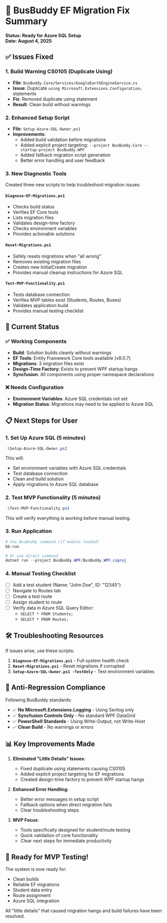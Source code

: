 # 🚌 BusBuddy EF Migration Fix Summary
**Status: Ready for Azure SQL Setup**  
**Date: August 4, 2025**

## ✅ Issues Fixed

### 1. **Build Warning CS0105 (Duplicate Using)**
- **File**: `BusBuddy.Core/Services/GoogleEarthEngineService.cs`
- **Issue**: Duplicate `using Microsoft.Extensions.Configuration;` statements
- **Fix**: Removed duplicate using statement
- **Result**: Clean build without warnings

### 2. **Enhanced Setup Script**
- **File**: `Setup-Azure-SQL-Owner.ps1`
- **Improvements**:
  - Added build validation before migrations
  - Added explicit project targeting: `--project BusBuddy.Core --startup-project BusBuddy.WPF`
  - Added fallback migration script generation
  - Better error handling and user feedback

### 3. **New Diagnostic Tools**
Created three new scripts to help troubleshoot migration issues:

#### `Diagnose-EF-Migrations.ps1`
- Checks build status
- Verifies EF Core tools
- Lists migration files
- Validates design-time factory
- Checks environment variables
- Provides actionable solutions

#### `Reset-Migrations.ps1`
- Safely resets migrations when "all wrong"
- Removes existing migration files
- Creates new InitialCreate migration
- Provides manual cleanup instructions for Azure SQL

#### `Test-MVP-Functionality.ps1`
- Tests database connection
- Verifies MVP tables exist (Students, Routes, Buses)
- Validates application build
- Provides manual testing checklist

## 🎯 Current Status

### ✅ Working Components
- **Build**: Solution builds cleanly without warnings
- **EF Tools**: Entity Framework Core tools available (v9.0.7)
- **Migrations**: 3 migration files exist
- **Design-Time Factory**: Exists to prevent WPF startup hangs
- **Syncfusion**: All components using proper namespace declarations

### ❌ Needs Configuration
- **Environment Variables**: Azure SQL credentials not set
- **Migration Status**: Migrations may need to be applied to Azure SQL

## 📋 Next Steps for User

### 1. **Set Up Azure SQL (5 minutes)**
```powershell
.\Setup-Azure-SQL-Owner.ps1
```
This will:
- Set environment variables with Azure SQL credentials
- Test database connection
- Clean and build solution
- Apply migrations to Azure SQL database

### 2. **Test MVP Functionality (5 minutes)**
```powershell
.\Test-MVP-Functionality.ps1
```
This will verify everything is working before manual testing.

### 3. **Run Application**
```powershell
# Use BusBuddy command (if module loaded)
bb-run

# Or use direct command
dotnet run --project BusBuddy.WPF/BusBuddy.WPF.csproj
```

### 4. **Manual Testing Checklist**
- [ ] Add a test student (Name: "John Doe", ID: "12345")
- [ ] Navigate to Routes tab
- [ ] Create a test route
- [ ] Assign student to route
- [ ] Verify data in Azure SQL Query Editor:
  - `SELECT * FROM Students;`
  - `SELECT * FROM Routes;`

## 🛠️ Troubleshooting Resources

If issues arise, use these scripts:

1. **`Diagnose-EF-Migrations.ps1`** - Full system health check
2. **`Reset-Migrations.ps1`** - Reset migrations if corrupted
3. **`Setup-Azure-SQL-Owner.ps1 -TestOnly`** - Test environment variables

## 🚫 Anti-Regression Compliance

Following BusBuddy standards:
- ✅ **No Microsoft.Extensions.Logging** - Using Serilog only
- ✅ **Syncfusion Controls Only** - No standard WPF DataGrid
- ✅ **PowerShell Standards** - Using Write-Output, not Write-Host
- ✅ **Clean Build** - No warnings or errors

## 📊 Key Improvements Made

1. **Eliminated "Little Details" Issues**:
   - Fixed duplicate using statements causing CS0105
   - Added explicit project targeting for EF migrations
   - Created design-time factory to prevent WPF startup hangs

2. **Enhanced Error Handling**:
   - Better error messages in setup script
   - Fallback options when direct migration fails
   - Clear troubleshooting steps

3. **MVP Focus**:
   - Tools specifically designed for student/route testing
   - Quick validation of core functionality
   - Clear next steps for immediate productivity

## 🎉 Ready for MVP Testing!

The system is now ready for:
- Clean builds
- Reliable EF migrations  
- Student data entry
- Route assignment
- Azure SQL integration

All "little details" that caused migration hangs and build failures have been resolved.
